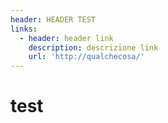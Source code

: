 ```yaml
---
header: HEADER TEST
links:
  - header: header link
    description: descrizione link
    url: 'http://qualchecosa/'
---
```



# test 
